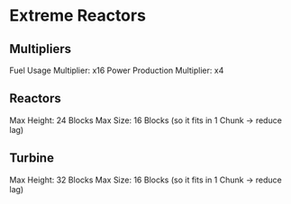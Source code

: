 # Extreme Reactors

## Multipliers

Fuel Usage Multiplier: x16
Power Production Multiplier: x4

## Reactors

Max Height: 24 Blocks
Max Size: 16 Blocks (so it fits in 1 Chunk -> reduce lag)

## Turbine

Max Height: 32 Blocks
Max Size: 16 Blocks (so it fits in 1 Chunk -> reduce lag)
